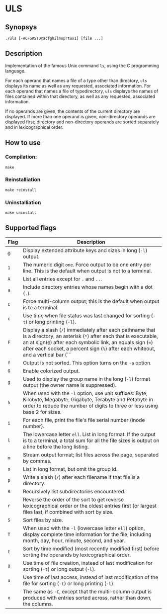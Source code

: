 # ULS

## Synopsys

    ./uls [-ACFGRSTU@acfghilmoprtux1] [file ...]

## Description

Implementation of the famous Unix command ```ls```, using the C programming 
language.

For each operand that names a file of a type other than directory, ```uls```
displays its name as well as any requested, associated information.  For each
operand that names a file of typedirectory, ```uls``` displays the names of
files contained within that directory, as well as any requested, associated
information.

If no operands are given, the contents of the current directory are displayed.
If more than one operand is given, non-directory operands are displayed first;
directory and non-directory operands are sorted separately and in
lexicographical order.

## How to use

### Compilation:

    make

### Reinstalliation

    make reinstall

### Uninstalliation

    make uninstall

## Supported flags

|Flag|Description|
|----|------------------------------------------------------------------------|
|```@```|Display extended attribute keys and sizes in long (```-l```) output.|
|```1```|The numeric digit ```one```. Force output to be one entry per line. This is the default when output is not to a terminal.|
|```A```|List all entries except for ```.``` and ```..```.|
|```a```|Include directory entries whose names begin with a dot (```.```).|
|```C```|Force multi-column output; this is the default when output is to a terminal.|
|```c```|Use time when file status was last changed for sorting (```-t```) or long printing (```-l```).|
|```F```|Display a slash (```/```) immediately after each pathname that is a directory, an asterisk (```*```) after each that is executable, an at sign(```@```) after each symbolic link, an equals sign (```=```) after each socket, a percent sign (```%```) after each whiteout, and a vertical bar (```|```)after each that is a FIFO.|
|```f```|Output is not sorted. This option turns on the ```-a``` option.|
|```G```|Enable colorized output.|
|```g```|Used to display the group name in the long (```-l```) format output (the owner name is suppressed).|
|```h```|When used with the ```-l``` option, use unit suffixes: Byte, Kilobyte, Megabyte, Gigabyte, Terabyte and Petabyte in order to reduce the number of digits to three or less using base 2 for sizes.|
|```i```|For each file, print the file's file serial number (inode number).|
|```l```|The lowercase letter ```ell```. List in long format. If the output is to a terminal, a total sum for all the file sizes is output on a line before  the long listing.|
|```m```|Stream output format; list files across the page, separated by   commas.|
|```o```|List in long format, but omit the group id.|
|```p```|Write a slash (```/```) after each filename if that file is a  directory.|
|```R```|Recursively list subdirectories encountered.|
|```r```|Reverse the order of the sort to get reverse lexicographical order or the oldest entries first (or largest files last, if combined with sort by size.|
|```S```|Sort files by size.|
|```T```|When used with the ```-l``` (lowercase letter ```ell```) option, display complete time information for the file, including month, day, hour, minute, second, and year.|
|```t```|Sort by time modified (most recently modified first) before sorting  the operands by lexicographical order.|
|```U```|Use time of file creation, instead of last modification for sorting  (```-t```) or long output (```-l```).|
|```u```|Use time of last access, instead of last modification of the file for sorting (```-t```) or long printing (```-l```).|
|```x```|The same as ```-C```, except that the multi-column output is produced with entries sorted across, rather than down, the columns.|
